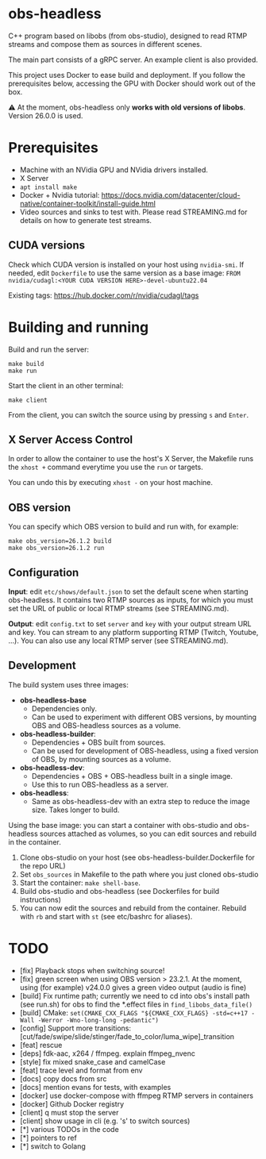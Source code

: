 # obs-headless

C++ program based on libobs (from obs-studio), designed to read RTMP streams and compose them as sources in different scenes.

The main part consists of a gRPC server. An example client is also provided.

This project uses Docker to ease build and deployment. If you follow the prerequisites below, accessing the GPU with Docker should work out of the box.

⚠️ At the moment, obs-headless only **works with old versions of libobs**. Version 26.0.0 is used.

# Prerequisites

- Machine with an NVidia GPU and NVidia drivers installed.
- X Server
- `apt install make`
- Docker + Nvidia tutorial: https://docs.nvidia.com/datacenter/cloud-native/container-toolkit/install-guide.html
- Video sources and sinks to test with. Please read STREAMING.md for details on how to generate test streams.

## CUDA versions

Check which CUDA version is installed on your host using `nvidia-smi`. If needed, edit `Dockerfile` to use the same version as a base image: `FROM nvidia/cudagl:<YOUR CUDA VERSION HERE>-devel-ubuntu22.04`

Existing tags: https://hub.docker.com/r/nvidia/cudagl/tags

# Building and running

Build and run the server:

	make build
	make run

Start the client in an other terminal:

	make client

From the client, you can switch the source using by pressing `s` and `Enter`.

## X Server Access Control

In order to allow the container to use the host's X Server, the Makefile runs the `xhost +` command everytime you use the `run` or targets.

You can undo this by executing `xhost -` on your host machine.

## OBS version

You can specify which OBS version to build and run with, for example:

	make obs_version=26.1.2 build
	make obs_version=26.1.2 run

## Configuration

**Input**: edit `etc/shows/default.json` to set the default scene when starting obs-headless. It contains two RTMP sources as inputs, for which you must set the URL of public or local RTMP streams (see STREAMING.md).

**Output**: edit `config.txt` to set `server` and `key` with your output stream URL and key. You can stream to any platform supporting RTMP (Twitch, Youtube, ...). You can also use any local RTMP server (see STREAMING.md).

## Development



The build system uses three images:

- **obs-headless-base**
	- Dependencies only.
	- Can be used to experiment with different OBS versions, by mounting OBS and
		OBS-headless sources as a volume.
- **obs-headless-builder**:
	- Dependencies + OBS built from sources.
	- Can be used for development of OBS-headless, using a fixed version of OBS,
		by mounting sources as a volume.
- **obs-headless-dev**:
	- Dependencies + OBS + OBS-headless built in a single image.
	- Use this to run OBS-headless as a server.
- **obs-headless**:
	- Same as obs-headless-dev with an extra step to reduce the image size.
		Takes longer to build.

Using the base image: you can start a container with obs-studio and obs-headless sources attached as volumes, so you can edit sources and rebuild in the container.

1. Clone obs-studio on your host (see obs-headless-builder.Dockerfile for the repo URL)
2. Set `obs_sources` in Makefile to the path where you just cloned obs-studio
3. Start the container: `make shell-base`.
4. Build obs-studio and obs-headless (see Dockerfiles for build instructions)
5. You can now edit the sources and rebuild from the container. Rebuild with `rb` and start with `st` (see etc/bashrc for aliases).

# TODO

- [fix] Playback stops when switching source!
- [fix] green screen when using OBS version > 23.2.1. At the moment, using (for example) v24.0.0 gives a green video output (audio is fine)
- [build] Fix runtime path; currently we need to cd into obs's install path (see run.sh) for obs to find the *.effect files in `find_libobs_data_file()`
- [build] CMake: `set(CMAKE_CXX_FLAGS "${CMAKE_CXX_FLAGS} -std=c++17 -Wall -Werror -Wno-long-long -pedantic")`
- [config] Support more transitions: [cut/fade/swipe/slide/stinger/fade_to_color/luma_wipe]_transition
- [feat] rescue
- [deps] fdk-aac, x264 / ffmpeg. explain ffmpeg_nvenc
- [style] fix mixed snake_case and camelCase
- [feat] trace level and format from env
- [docs] copy docs from src
- [docs] mention evans for tests, with examples
- [docker] use docker-compose with ffmpeg RTMP servers in containers
- [docker] Github Docker registry
- [client] q must stop the server
- [client] show usage in cli (e.g. 's' to switch sources)
- [*] various TODOs in the code
- [*] pointers to ref
- [*] switch to Golang
